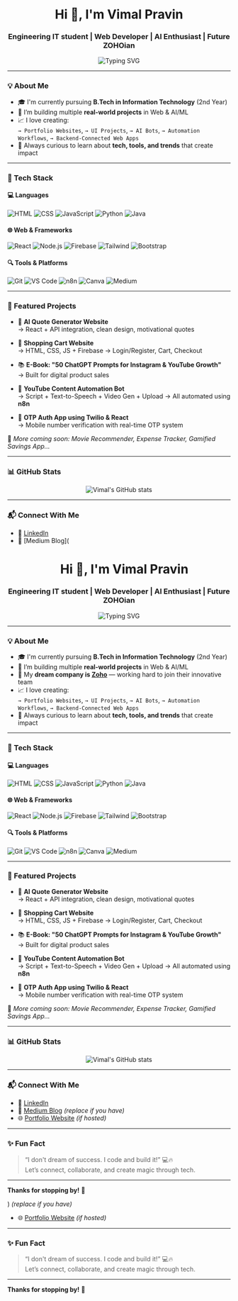 <h1 align="center">Hi 👋, I'm Vimal Pravin</h1>
<h3 align="center">Engineering IT student | Web Developer | AI Enthusiast | Future ZOHOian</h3>

<p align="center">
  <img src="https://readme-typing-svg.demolab.com?font=Fira+Code&pause=1000&center=true&vCenter=true&width=435&lines=Passionate+IT+Engineer;Full+Stack+Web+Developer;Learning+Everyday+%F0%9F%92%AA;Dreaming+Big+%E2%9C%A8" alt="Typing SVG" />
</p>

---

### 💡 About Me

- 🎓 I'm currently pursuing **B.Tech in Information Technology** (2nd Year)
- 🚀 I’m building multiple **real-world projects** in Web & AI/ML
- 📈 I love creating:  
  `→ Portfolio Websites`, `→ UI Projects`, `→ AI Bots`, `→ Automation Workflows`, `→ Backend-Connected Web Apps`
- 🧠 Always curious to learn about **tech, tools, and trends** that create impact

---

### 🔧 Tech Stack

#### 💻 Languages
![HTML](https://img.shields.io/badge/-HTML5-E34F26?style=flat&logo=html5&logoColor=white)
![CSS](https://img.shields.io/badge/-CSS3-1572B6?style=flat&logo=css3)
![JavaScript](https://img.shields.io/badge/-JavaScript-F7DF1E?style=flat&logo=javascript&logoColor=black)
![Python](https://img.shields.io/badge/-Python-3776AB?style=flat&logo=python&logoColor=white)
![Java](https://img.shields.io/badge/-Java-007396?style=flat&logo=java&logoColor=white)

#### 🌐 Web & Frameworks
![React](https://img.shields.io/badge/-React-61DAFB?style=flat&logo=react)
![Node.js](https://img.shields.io/badge/-Node.js-339933?style=flat&logo=nodedotjs)
![Firebase](https://img.shields.io/badge/-Firebase-FFCA28?style=flat&logo=firebase)
![Tailwind](https://img.shields.io/badge/-TailwindCSS-06B6D4?style=flat&logo=tailwindcss)
![Bootstrap](https://img.shields.io/badge/-Bootstrap-563D7C?style=flat&logo=bootstrap)

#### 🔍 Tools & Platforms
![Git](https://img.shields.io/badge/-Git-F05032?style=flat&logo=git&logoColor=white)
![VS Code](https://img.shields.io/badge/-VSCode-007ACC?style=flat&logo=visual-studio-code)
![n8n](https://img.shields.io/badge/-n8n-F44336?style=flat&logo=n8n)
![Canva](https://img.shields.io/badge/-Canva-00C4CC?style=flat&logo=canva)
![Medium](https://img.shields.io/badge/-Medium-000000?style=flat&logo=medium)

---

### 📂 Featured Projects

- 🚀 **AI Quote Generator Website**  
  → React + API integration, clean design, motivational quotes

- 🛒 **Shopping Cart Website**  
  → HTML, CSS, JS + Firebase → Login/Register, Cart, Checkout

- 📚 **E-Book: "50 ChatGPT Prompts for Instagram & YouTube Growth"**  
  → Built for digital product sales

- 🤖 **YouTube Content Automation Bot**  
  → Script + Text-to-Speech + Video Gen + Upload → All automated using **n8n**

- 🔐 **OTP Auth App using Twilio & React**  
  → Mobile number verification with real-time OTP system

📌 *More coming soon: Movie Recommender, Expense Tracker, Gamified Savings App...*

---

### 📊 GitHub Stats

<p align="center">
  <img src="https://github-readme-stats.vercel.app/api?username=VimalPravin&show_icons=true&theme=radical" alt="Vimal's GitHub stats"/>
</p>

---

### 📬 Connect With Me

- 🔗 [LinkedIn](https://linkedin.com/in/vimal-pravin-v)
- 📝 [Medium Blog](<h1 align="center">Hi 👋, I'm Vimal Pravin</h1>
<h3 align="center">Engineering IT student | Web Developer | AI Enthusiast | Future ZOHOian</h3>

<p align="center">
  <img src="https://readme-typing-svg.demolab.com?font=Fira+Code&pause=1000&center=true&vCenter=true&width=435&lines=Passionate+IT+Engineer;Full+Stack+Web+Developer;Learning+Everyday+%F0%9F%92%AA;Dreaming+Big+%E2%9C%A8" alt="Typing SVG" />
</p>

---

### 💡 About Me

- 🎓 I'm currently pursuing **B.Tech in Information Technology** (2nd Year)
- 🚀 I’m building multiple **real-world projects** in Web & AI/ML
- 💼 My **dream company is [Zoho](https://www.zoho.com/)** — working hard to join their innovative team
- 📈 I love creating:  
  `→ Portfolio Websites`, `→ UI Projects`, `→ AI Bots`, `→ Automation Workflows`, `→ Backend-Connected Web Apps`
- 🧠 Always curious to learn about **tech, tools, and trends** that create impact

---

### 🔧 Tech Stack

#### 💻 Languages
![HTML](https://img.shields.io/badge/-HTML5-E34F26?style=flat&logo=html5&logoColor=white)
![CSS](https://img.shields.io/badge/-CSS3-1572B6?style=flat&logo=css3)
![JavaScript](https://img.shields.io/badge/-JavaScript-F7DF1E?style=flat&logo=javascript&logoColor=black)
![Python](https://img.shields.io/badge/-Python-3776AB?style=flat&logo=python&logoColor=white)
![Java](https://img.shields.io/badge/-Java-007396?style=flat&logo=java&logoColor=white)

#### 🌐 Web & Frameworks
![React](https://img.shields.io/badge/-React-61DAFB?style=flat&logo=react)
![Node.js](https://img.shields.io/badge/-Node.js-339933?style=flat&logo=nodedotjs)
![Firebase](https://img.shields.io/badge/-Firebase-FFCA28?style=flat&logo=firebase)
![Tailwind](https://img.shields.io/badge/-TailwindCSS-06B6D4?style=flat&logo=tailwindcss)
![Bootstrap](https://img.shields.io/badge/-Bootstrap-563D7C?style=flat&logo=bootstrap)

#### 🔍 Tools & Platforms
![Git](https://img.shields.io/badge/-Git-F05032?style=flat&logo=git&logoColor=white)
![VS Code](https://img.shields.io/badge/-VSCode-007ACC?style=flat&logo=visual-studio-code)
![n8n](https://img.shields.io/badge/-n8n-F44336?style=flat&logo=n8n)
![Canva](https://img.shields.io/badge/-Canva-00C4CC?style=flat&logo=canva)
![Medium](https://img.shields.io/badge/-Medium-000000?style=flat&logo=medium)

---

### 📂 Featured Projects

- 🚀 **AI Quote Generator Website**  
  → React + API integration, clean design, motivational quotes

- 🛒 **Shopping Cart Website**  
  → HTML, CSS, JS + Firebase → Login/Register, Cart, Checkout

- 📚 **E-Book: "50 ChatGPT Prompts for Instagram & YouTube Growth"**  
  → Built for digital product sales

- 🤖 **YouTube Content Automation Bot**  
  → Script + Text-to-Speech + Video Gen + Upload → All automated using **n8n**

- 🔐 **OTP Auth App using Twilio & React**  
  → Mobile number verification with real-time OTP system

📌 *More coming soon: Movie Recommender, Expense Tracker, Gamified Savings App...*

---

### 📊 GitHub Stats

<p align="center">
  <img src="https://github-readme-stats.vercel.app/api?username=VimalPravin&show_icons=true&theme=radical" alt="Vimal's GitHub stats"/>
</p>

---

### 📬 Connect With Me

- 🔗 [LinkedIn](https://linkedin.com/in/vimal-pravin-v)
- 📝 [Medium Blog](https://medium.com/@yourusername) *(replace if you have)*
- 🌐 [Portfolio Website](https://your-portfolio-link.com) *(if hosted)*

---

### ✨ Fun Fact

> “I don't dream of success. I code and build it!” 💻🔥  
> Let’s connect, collaborate, and create magic through tech.

---

**Thanks for stopping by!** 🌟

) *(replace if you have)*
- 🌐 [Portfolio Website](https://your-portfolio-link.com) *(if hosted)*

---

### ✨ Fun Fact

> “I don't dream of success. I code and build it!” 💻🔥  
> Let’s connect, collaborate, and create magic through tech.

---

**Thanks for stopping by!** 🌟

